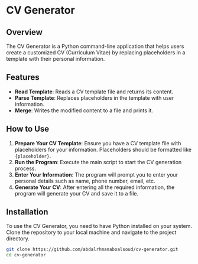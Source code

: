 # CV Generator

## Overview
The CV Generator is a Python command-line application that helps users create a customized CV (Curriculum Vitae) by replacing placeholders in a template with their personal information.

## Features
- **Read Template**: Reads a CV template file and returns its content.
- **Parse Template**: Replaces placeholders in the template with user information.
- **Merge**: Writes the modified content to a file and prints it.

## How to Use
1. **Prepare Your CV Template**: Ensure you have a CV template file with placeholders for your information. Placeholders should be formatted like `{placeholder}`.
2. **Run the Program**: Execute the main script to start the CV generation process.
3. **Enter Your Information**: The program will prompt you to enter your personal details such as name, phone number, email, etc.
4. **Generate Your CV**: After entering all the required information, the program will generate your CV and save it to a file.

## Installation
To use the CV Generator, you need to have Python installed on your system. Clone the repository to your local machine and navigate to the project directory.

```bash
git clone https://github.com/abdalrhmanaboalsoud/cv-generator.git
cd cv-generator

